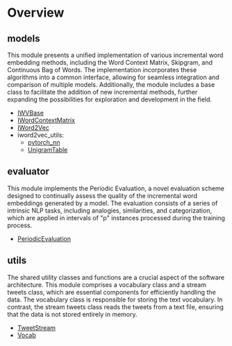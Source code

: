 # Overview

## models

This module presents a unified implementation of various incremental word embedding methods, including the Word Context Matrix, Skipgram, and Continuous Bag of Words. The implementation incorporates these algorithms into a common interface, allowing for seamless integration and comparison of multiple models. Additionally, the module includes a base class to facilitate the addition of new incremental methods, further expanding the possibilities for exploration and development in the field.

* [IWVBase](./api/base.md)
* [IWordContextMatrix](./api/wcm.md)
* [IWord2Vec](./api/iw2v.md)
* iword2vec_utils:
    * [pytorch_nn](./api/pytorch_nn.md)
    * [UnigramTable](./api/unigram_table.md)
## evaluator

This module implements the Periodic Evaluation, a novel evaluation scheme designed to continually assess the quality of the incremental word embeddings generated by a model. The evaluation consists of a series of intrinsic NLP tasks, including analogies, similarities, and categorization, which are applied in intervals of "p" instances processed during the training process. 

* [PeriodicEvaluation](./api/evaluator.md)

## utils

The shared utility classes and functions are a crucial aspect of the software architecture. This module comprises a vocabulary class and a stream tweets class, which are essential components for efficiently handling the data. The vocabulary class is responsible for storing the text vocabulary. In contrast, the stream tweets class reads the tweets from a text file, ensuring that the data is not stored entirely in memory.

* [TweetStream](./api/data.md)
* [Vocab](./api/vocab.md)
